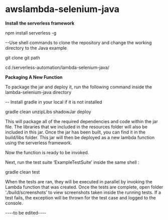# awslambda-selenium-java

**Install the serverless framework**

npm install serverless -g

--Use shell commands to clone the repository and change the working directory to the Java example

git clone git path

cd /serverless-automation/lambda-selenium-java/

**Packaging A New Function**

To package the jar and deploy it, run the following command inside the lambda-selenium-java directory

-- Install gradle in your local if it is not installed

gradle clean unzipLibs shadowJar deploy

This will package all of the required dependencies and code within the jar file. The libraries that we included in the resources folder will also be included in this jar. Once the jar has been built, you can find it in the build/libs folder. This jar will then be deployed as a new lambda function using the serverless framework.

Now the function is ready to be invoked.

Next, run the test suite ‘ExampleTestSuite’ inside the same shell :

gradle clean test

When the tests are ran, they will be executed in parallel by invoking the Lambda function that was created. Once the tests are complete, open folder ‘./build/screenshots’ to view screenshots taken inside the running tests. If a test fails, the exception will be thrown for the test case and logged to the console.

----to be edited----
